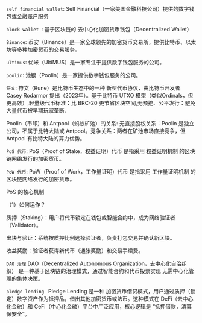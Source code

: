 `self financial wallet`: Self Financial（一家美国金融科技公司）提供的数字钱包或金融账户服务

`block wallet `: 基于区块链的 去中心化加密货币钱包（Decentralized Wallet）

`Binance`: 币安（Binance）是一家全球领先的加密货币交易所，提供比特币、以太坊等多种加密货币的交易服务。

`ultimus`: 优米（UltiMUS）是一家专注于提供数字钱包服务的公司。

`poolin`: 池银（Poolin）是一家提供数字钱包服务的公司。

`符文`: 符文（Rune）是比特币生态中的一种 新型代币协议，由比特币开发者 Casey Rodarmor 提出（2023年）。基于比特币 UTXO 模型（类似Ordinals，但更高效）,轻量级代币标准：比 BRC-20 更节省区块空间,无预挖、公平发行：避免大量代币被早期玩家垄断.

Poolin（币印）和 Antpool（蚂蚁矿池）的关系: 无直接股权关系：Poolin 是独立公司，不属于比特大陆或 Antpool。竞争关系：两者在矿池市场直接竞争，但 Antpool 有比特大陆的算力优势。

`PoS 代币`: PoS（Proof of Stake，权益证明）代币 是指采用 权益证明机制 的区块链网络发行的加密货币。

`PoW 代币`: PoW（Proof of Work，工作量证明）代币 是指采用 工作量证明机制 的区块链网络发行的加密货币。


PoS 的核心机制


（1）如何运作？

质押（Staking）：用户将代币锁定在钱包或智能合约中，成为网络验证者（Validator）。

出块与验证：系统按质押比例选择验证者，负责打包交易并确认新区块。

收益奖励：验证者获得新代币（通胀奖励）和交易手续费。


`DAO 治理` DAO（Decentralized Autonomous Organization，去中心化自治组织） 是一种基于区块链的治理模式，通过智能合约和代币投票实现 无需中心化管理的集体决策。

`pledge lending ` Pledge Lending 是一种 加密货币借贷模式，用户通过质押（锁定）数字资产作为抵押品，借出其他加密货币或法币。这种模式在 DeFi（去中心化金融）和 CeFi（中心化金融）平台中广泛应用，核心逻辑是 “抵押借款，清算保安全”。
